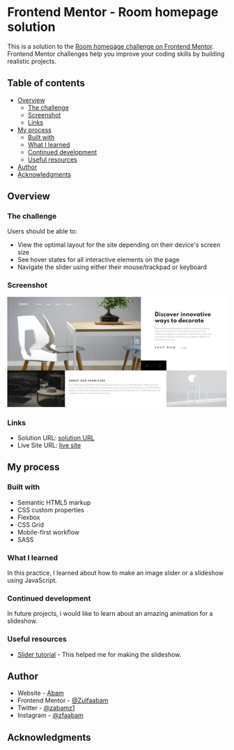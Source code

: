 # Frontend Mentor - Room homepage solution

This is a solution to the [Room homepage challenge on Frontend Mentor](https://www.frontendmentor.io/challenges/room-homepage-BtdBY_ENq). Frontend Mentor challenges help you improve your coding skills by building realistic projects.

## Table of contents

- [Overview](#overview)
  - [The challenge](#the-challenge)
  - [Screenshot](#screenshot)
  - [Links](#links)
- [My process](#my-process)
  - [Built with](#built-with)
  - [What I learned](#what-i-learned)
  - [Continued development](#continued-development)
  - [Useful resources](#useful-resources)
- [Author](#author)
- [Acknowledgments](#acknowledgments)

## Overview

### The challenge

Users should be able to:

- View the optimal layout for the site depending on their device's screen size
- See hover states for all interactive elements on the page
- Navigate the slider using either their mouse/trackpad or keyboard

### Screenshot

![](./images/screenshot.png)

### Links

- Solution URL: [solution URL](https://www.frontendmentor.io/challenges/room-homepage-BtdBY_ENq/hub/mobilefirst-workflow-room-homepage-UreSfSoPe)
- Live Site URL: [live site](https://room-homepage-lilac-nu.vercel.app/)

## My process

### Built with

- Semantic HTML5 markup
- CSS custom properties
- Flexbox
- CSS Grid
- Mobile-first workflow
- SASS

### What I learned

In this practice, I learned about how to make an image slider or a slideshow using JavaScript.

### Continued development

In future projects, i would like to learn about an amazing animation for a slideshow.

### Useful resources

- [Slider tutorial](https://dev.to/code_mystery/image-slider-using-html-css-and-javascript-5dfn) - This helped me for making the slideshow.

## Author

- Website - [Abam](https://abams-website.vercel.app/)
- Frontend Mentor - [@Zulfaabam](https://www.frontendmentor.io/profile/Zulfaabam)
- Twitter - [@zabamz1](https://www.twitter.com/zabamz1)
- Instagram - [@zfaabam](https://www.instagram.com/zfaabam/)

## Acknowledgments
